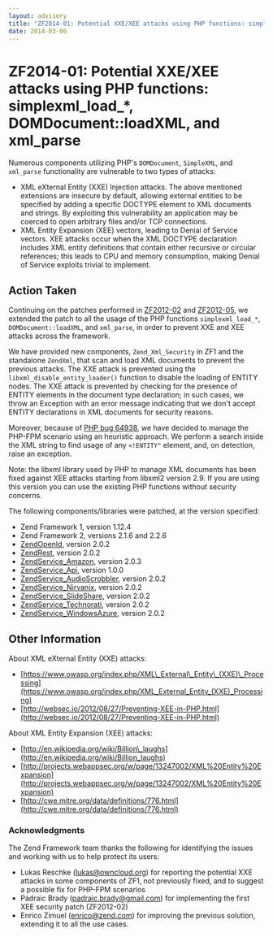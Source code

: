 ```yaml
---
layout: advisory
title: "ZF2014-01: Potential XXE/XEE attacks using PHP functions: simplexml_load_*, DOMDocument::loadXML, and xml_parse"
date: 2014-03-06
---
```


# ZF2014-01: Potential XXE/XEE attacks using PHP functions: simplexml\_load\_\*, DOMDocument::loadXML, and xml\_parse

Numerous components utilizing PHP's `DOMDocument`, `SimpleXML`, and `xml_parse`
functionality are vulnerable to two types of attacks:

- XML eXternal Entity (XXE) Injection attacks. The above mentioned extensions
  are insecure by default, allowing external entities to be specified by adding
  a specific DOCTYPE element to XML documents and strings. By exploiting this
  vulnerability an application may be coerced to open arbitrary files and/or TCP
  connections.
- XML Entity Expansion (XEE) vectors, leading to Denial of Service vectors. XEE
  attacks occur when the XML DOCTYPE declaration includes XML entity definitions
  that contain either recursive or circular references; this leads to CPU and
  memory consumption, making Denial of Service exploits trivial to implement.

## Action Taken

Continuing on the patches performed in [ZF2012-02](/security/advisory/ZF2012-02)
and [ZF2012-05](/security/advisory/ZF2012-05), we extended the patch to
all the usage of the PHP functions `simplexml_load_*`, `DOMDocument::loadXML`,
and `xml_parse`, in order to prevent XXE and XEE attacks across the framework.

We have provided new components, `Zend_Xml_Security` in ZF1 and the standalone
`ZendXml`, that scan and load XML documents to prevent the previous attacks. The
XXE attack is prevented using the `libxml_disable_entity_loader()` function to
disable the loading of ENTITY nodes. The XXE attack is prevented by checking for
the presence of ENTITY elements in the document type declaration; in such cases,
we throw an Exception with an error message indicating that we don't accept
ENTITY declarations in XML documents for security reasons.

Moreover, because of [PHP bug 64938](https://bugs.php.net/bug.php?id=64938), we
have decided to manage the PHP-FPM scenario using an heuristic approach. We
perform a search inside the XML string to find usage of any `<!ENTITY"` element,
and, on detection, raise an exception.

Note: the libxml library used by PHP to manage XML documents has been fixed
against XEE attacks starting from libxml2 version 2.9. If you are using this
version you can use the existing PHP functions without security concerns.

The following components/libraries were patched, at the version specified:

- Zend Framework 1, version 1.12.4
- Zend Framework 2, versions 2.1.6 and 2.2.6
- [ZendOpenId](https://github.com/zendframework/ZendOpenId), version 2.0.2
- [ZendRest](https://github.com/zendframework/ZendRest), version 2.0.2
- [ZendService\_Amazon](https://github.com/zendframework/ZendService_Amazon), version 2.0.3
- [ZendService\_Api](https://github.com/zendframework/ZendService_Api), version 1.0.0
- [ZendService\_AudioScrobbler](https://github.com/zendframework/ZendService_AudioScrobbler), version 2.0.2
- [ZendService\_Nirvanix](https://github.com/zendframework/ZendService_Nirvanix), version 2.0.2
- [ZendService\_SlideShare](https://github.com/zendframework/ZendService_SlideShare), version 2.0.2
- [ZendService\_Technorati](https://github.com/zendframework/ZendService_Technorati), version 2.0.2
- [ZendService\_WindowsAzure](https://github.com/zendframework/ZendService_WindowsAzure), version 2.0.2

## Other Information

About XML eXternal Entity (XXE) attacks:

- [https://www.owasp.org/index.php/XML\_External\_Entity\_(XXE)\_Processing](https://www.owasp.org/index.php/XML_External_Entity_(XXE)_Processing)
- [http://websec.io/2012/08/27/Preventing-XEE-in-PHP.html](http://websec.io/2012/08/27/Preventing-XEE-in-PHP.html)

About XML Entity Expansion (XEE) attacks:

- [http://en.wikipedia.org/wiki/Billion\_laughs](http://en.wikipedia.org/wiki/Billion_laughs)
- [http://projects.webappsec.org/w/page/13247002/XML%20Entity%20Expansion](http://projects.webappsec.org/w/page/13247002/XML%20Entity%20Expansion)
- [http://cwe.mitre.org/data/definitions/776.html](http://cwe.mitre.org/data/definitions/776.html)

### Acknowledgments

The Zend Framework team thanks the following for identifying the issues and
working with us to help protect its users:

- Lukas Reschke (lukas@owncloud.org) for reporting the potential XXE attacks in
  some components of ZF1, not previously fixed, and to suggest a possible fix
  for PHP-FPM scenarios
- Pádraic Brady (padraic.brady@gmail.com) for implementing the first XEE
  security patch (ZF2012-02)
- Enrico Zimuel (enrico@zend.com) for improving the previous solution, extending
  it to all the use cases.

